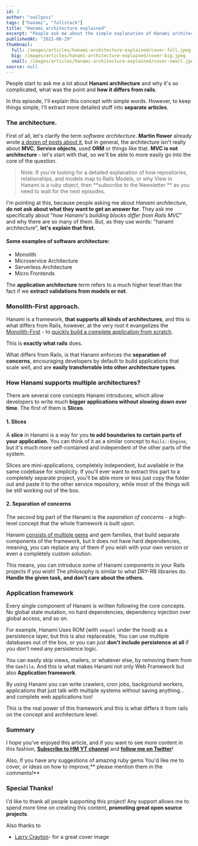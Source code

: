 ```yaml
---
id: 2
author: "swilgosz"
tags: ["hanami", "fullstack"]
title: "Hanami architecture explained"
excerpt: "People ask me about the simple explanation of Hanami architecture. Why is it so complicated? Is it? I'll try to explain it in simple words."
publishedAt: "2021-06-29"
thumbnail:
  full: /images/articles/hanami-architecture-explained/cover-full.jpeg
  big: /images/articles/hanami-architecture-explained/cover-big.jpeg
  small: /images/articles/hanami-architecture-explained/cover-small.jpeg
source: null
---
```


People start to ask me a lot about **Hanami architecture** and why it's so complicated, what was the point and **how it differs from rails**.

In this episode, I'll explain this concept with simple words. However,  to keep things simple, I'll extract more detailed stuff into **separate articles**.

### The architecture.

First of all, let's clarify the term *software architecture*. **Martin flower** already wrote [a dozen of posts about it](https://martinfowler.com/architecture/), but in general, the architecture isn't really about **MVC**, **Service objects**, used **ORM** or things like that. **MVC is not architecture** - let's start with that, so we'll be able to more easily go into the core of the question.

> Note: If you're looking for a detailed explanation of how repositories, relationships, and models map to Rails Models, or why View in Hanami is a ruby object, then **subscribe to the Newsletter ** as you need to wait for the next episodes.

I'm pointing at this, because people asking me about *Hanami architecture*, **do not ask about what they want to get an answer for**. They ask me specifically about "*how Hanami's building blocks differ from Rails MVC*" and why there are so many of them. But, as they use words: "hanami architecture", **let's explain that first.**

#### Some examples of software architecture:

- Monolith
- Microservice Architecture
- Serverless Architecture
- Micro Frontends

The **application architecture** term refers to a much higher level than the fact if we **extract validations from models or not**.

### Monolith-First approach.

Hanami is a framework, **that supports all kinds of architectures**, and this is what differs from Rails, however, at the very root it evangelizes the [Monolith-First](https://martinfowler.com/bliki/MonolithFirst.html) - to [quickly build a complete application from scratch](/episodes/1-creating-hanami-application).

This is **exactly what rails** does.

What differs from Rails, is that Hanami enforces the **separation of concerns**, encouraging developers by default to build applications that scale well, and are **easily transferrable into other architecture types**.

### How Hanami supports multiple architectures?

There are several core concepts Hanami introduces, which allow developers to write much **bigger applications without slowing down over time**. The first of them is **Slices**.

#### 1. Slices

A **slice** in Hanami is a way for you **to add boundaries to certain parts of your application.** You can think of it as a similar concept to `Rails::Engine`, but it's much more self-contained and independent of the other parts of the system.

Slices are mini-applications, completely independent, but available in the same codebase for simplicity. If you'll ever want to extract this part to a completely separate project, you'll be able more or less just copy the folder out and paste it to the other service repository, while most of the things will be still working out of the box.

#### 2. Separation of concerns

The second big part of the Hanami is the *separation of concerns* - a high-level concept that the whole framework is built upon.

Hanami [consists of multiple gems](https://github.com/hanami) and gem families, that build separate components of the framework, but it does not have hard dependencies, meaning, you can replace any of them if you wish with your own version or even a completely custom solution.

This means, you can introduce some of Hanami components in your Rails projects if you wish! The philosophy is similar to what DRY-RB libraries do. **Handle the given task, and don't care about the others.**

### Application framework

Every single component of Hanami is written following the core concepts. No global state mutation, no hard dependencies, dependency injection over global access, and so on.

For example, Hanami Uses ROM (with `sequel` under the hood) as a persistence layer, but this is also replaceable, You can use multiple databases out of the box, or you can just **don't include persistence at all** if you don't need any persistence logic.

You can easily skip views, mailers, or whatever else, by removing them from the `Gemfile`. And this is what makes Hanami not only Web Framework but also **Application framework**.

By using Hanami you can write crawlers, cron jobs, background workers, applications that just talk with multiple systems without saving anything... and complete web applications too!

This is the real power of this framework and this is what differs it from rails on the concept and architecture level.

### Summary

I hope you've enjoyed this article, and if you want to see more content in this fashion, **[Subscribe to HM YT channel](https://www.youtube.com/channel/UC4Z5nwSfZrUO4NI_n9SY3uQ)** and **[follow me on Twitter](https://twitter.com/hanamimastery)**!  

Also, If you have any suggestions of amazing ruby gems You'd like me to cover, or ideas on how to improve,** please mention them in the comments!**

### Special Thanks!

I'd like to thank all people supporting this project! Any support allows me to spend more time on creating this content, **promoting great open source projects**.

Also thanks to

- [Larry Crayton](https://unsplash.com/@ljcrayton)- for a great cover image
